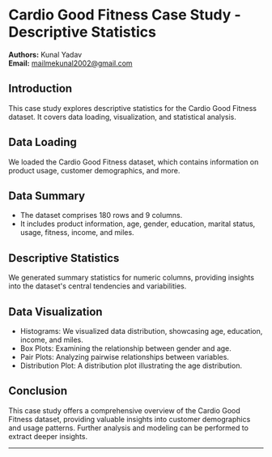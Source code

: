 # Cardio Good Fitness Case Study - Descriptive Statistics

**Authors:** Kunal Yadav  
**Email:** mailmekunal2002@gmail.com

## Introduction

This case study explores descriptive statistics for the Cardio Good Fitness dataset. It covers data loading, visualization, and statistical analysis.

## Data Loading

We loaded the Cardio Good Fitness dataset, which contains information on product usage, customer demographics, and more.

## Data Summary

- The dataset comprises 180 rows and 9 columns.
- It includes product information, age, gender, education, marital status, usage, fitness, income, and miles.

## Descriptive Statistics

We generated summary statistics for numeric columns, providing insights into the dataset's central tendencies and variabilities.

## Data Visualization

- Histograms: We visualized data distribution, showcasing age, education, income, and miles.
- Box Plots: Examining the relationship between gender and age.
- Pair Plots: Analyzing pairwise relationships between variables.
- Distribution Plot: A distribution plot illustrating the age distribution.

## Conclusion

This case study offers a comprehensive overview of the Cardio Good Fitness dataset, providing valuable insights into customer demographics and usage patterns. Further analysis and modeling can be performed to extract deeper insights.

---
